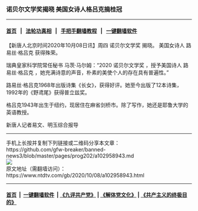 ### 诺贝尔文学奖揭晓 美国女诗人格吕克摘桂冠
------------------------

#### [首页](https://github.com/gfw-breaker/banned-news3/blob/master/README.md) &nbsp;&nbsp;|&nbsp;&nbsp; [法轮功真相](https://github.com/begood0513/basic/blob/master/README.md)  &nbsp;&nbsp;|&nbsp;&nbsp; [手把手翻墙教程](https://github.com/gfw-breaker/guides/wiki)  &nbsp;&nbsp;|&nbsp;&nbsp; [一键翻墙软件](https://github.com/gfw-breaker/nogfw/blob/master/README.md)  



<div><div class="post_content" itemprop="articleBody">
 <p>
  【新唐人北京时间2020年10月08日讯】周四
  <ok href="https://www.ntdtv.com/gb/诺贝尔文学奖.htm">
   诺贝尔文学奖
  </ok>
  揭晓。
  <ok href="https://www.ntdtv.com/gb/美国女诗人.htm">
   美国女诗人
  </ok>
  <ok href="https://www.ntdtv.com/gb/路易丝·格吕克.htm">
   路易丝·格吕克
  </ok>
  获得殊荣。
 </p>
 <p>
  瑞典皇家科学院常任秘书 马茨·马尔姆：“2020
  <ok href="https://www.ntdtv.com/gb/诺贝尔文学奖.htm">
   诺贝尔文学奖
  </ok>
  ，授予美国诗人
  <ok href="https://www.ntdtv.com/gb/路易丝·格吕克.htm">
   路易丝·格吕克
  </ok>
  ，她充满诗意的声音，朴素的美使个人的存在具有普遍性。”
 </p>
 <p>
  路易丝·格吕克1968年出版诗集《长女》，获得好评。她至今出版了12本诗集，1992年的《野鸢尾》获得普立兹奖。
 </p>
 <p>
  格吕克1943年出生于纽约，现居住在麻省剑桥市。除了写作，她还是耶鲁大学的英语教授。
 </p>
 <p>
  新唐人记者易文、明玉综合报导
 </p>
 <div class="single_ad">
 </div>
</div>
</div>
<hr/>
手机上长按并复制下列链接或二维码分享本文章：<br/>
https://github.com/gfw-breaker/banned-news3/blob/master/pages/prog202/a102958943.md <br/>
<a href='https://github.com/gfw-breaker/banned-news3/blob/master/pages/prog202/a102958943.md'><img src='https://github.com/gfw-breaker/banned-news3/blob/master/pages/prog202/a102958943.md.png'/></a> <br/>
原文地址（需翻墙访问）：https://www.ntdtv.com/gb/2020/10/08/a102958943.html


------------------------
#### [首页](https://github.com/gfw-breaker/banned-news3/blob/master/README.md) &nbsp;|&nbsp; [一键翻墙软件](https://github.com/gfw-breaker/nogfw/blob/master/README.md) &nbsp;| [《九评共产党》](https://github.com/gfw-breaker/9ping.md/blob/master/README.md#九评之一评共产党是什么) | [《解体党文化》](https://github.com/gfw-breaker/jtdwh.md/blob/master/README.md) | [《共产主义的终极目的》](https://github.com/gfw-breaker/gczydzjmd.md/blob/master/README.md)


<img src='http://gfw-breaker.win/banned-news3/pages/prog202/a102958943.md' width='0px' height='0px'/>